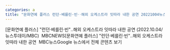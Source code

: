 ```yaml
---
categories: a
title: "문화연예 플러스 런던·베를린·빈‥해외 오케스트라 잇따라 내한 공연 20221004뉴스투데이MBC  MBCNEWS"
---
```

[문화연예 플러스] "런던·베를린·빈"‥해외 오케스트라 잇따라 내한 공연 (2022.10.04/뉴스투데이/MBC)&nbsp;&nbsp;MBCNEWS[문화연예 플러스] "런던·베를린·빈"‥해외 오케스트라 잇따라 내한 공연&nbsp;&nbsp;MBC뉴스Google 뉴스에서 전체 콘텐츠 보기
